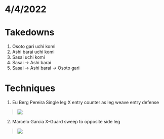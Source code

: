 # 4/4/2022

# Takedowns

1. Osoto gari uchi komi
2. Ashi barai uchi komi
3. Sasai uchi komi
4. Sasai -> Ashi barai
4. Sasai -> Ashi barai -> Osoto gari

# Techniques

1. Eu Berg Pereira Single leg X entry counter as leg weave entry defense

  > [![](https://img.youtube.com/vi/6pWHrUgnGo8/0.jpg)](https://youtu.be/6pWHrUgnGo8)

2. Marcelo Garcia X-Guard sweep to opposite side leg

  > [![](https://img.youtube.com/vi/jjyFo_v8p2Y/0.jpg)](https://youtu.be/jjyFo_v8p2Y)
